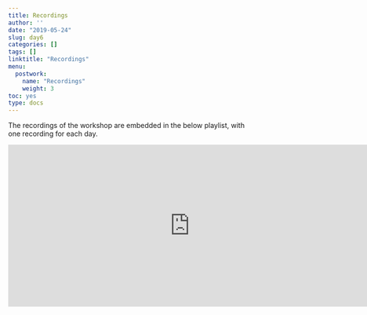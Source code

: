```yaml
---
title: Recordings
author: ''
date: "2019-05-24"
slug: day6
categories: []
tags: []
linktitle: "Recordings"
menu:
  postwork:
    name: "Recordings"
    weight: 3
toc: yes
type: docs
---
```


The recordings of the workshop are embedded in the below playlist, with one recording for each day.

<iframe
src="https://cdnapisec.kaltura.com/p/368641/sp/36864100/embedIframeJs/uiconf_id/32884722/partner_id/368641/widget_id/1_9lsfkqvu?iframeembed=true&playerId=kaltura_player_5ce403e859628&flashvars[playlistAPI.kpl0Id]=1_9h0pbvhf&flashvars[playlistAPI.autoContinue]=true&flashvars[playlistAPI.autoInsert]=true&flashvars[ks]=&flashvars[localizationCode]=en"
width="740" height="330" allowfullscreen webkitallowfullscreen
mozAllowFullScreen allow="autoplay *; fullscreen *; encrypted-media *"
frameborder="0" title="Kaltura Player"></iframe>
